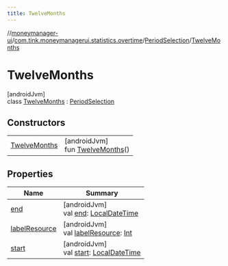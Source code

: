 ```yaml
---
title: TwelveMonths
---
```

//[moneymanager-ui](../../../../index.html)/[com.tink.moneymanagerui.statistics.overtime](../../index.html)/[PeriodSelection](../index.html)/[TwelveMonths](index.html)



# TwelveMonths



[androidJvm]\
class [TwelveMonths](index.html) : [PeriodSelection](../index.html)



## Constructors


| | |
|---|---|
| [TwelveMonths](-twelve-months.html) | [androidJvm]<br>fun [TwelveMonths](-twelve-months.html)() |


## Properties


| Name | Summary |
|---|---|
| [end](../end.html) | [androidJvm]<br>val [end](../end.html): [LocalDateTime](https://developer.android.com/reference/kotlin/java/time/LocalDateTime.html) |
| [labelResource](../label-resource.html) | [androidJvm]<br>val [labelResource](../label-resource.html): [Int](https://kotlinlang.org/api/latest/jvm/stdlib/kotlin/-int/index.html) |
| [start](../start.html) | [androidJvm]<br>val [start](../start.html): [LocalDateTime](https://developer.android.com/reference/kotlin/java/time/LocalDateTime.html) |

